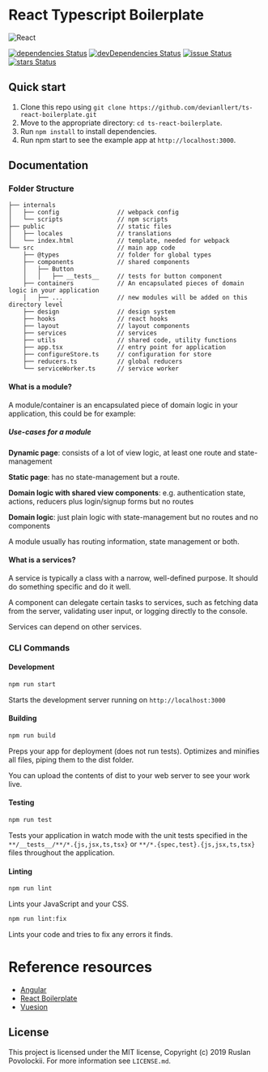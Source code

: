 # React Typescript Boilerplate

![React](https://cdn-images-1.medium.com/max/2000/1*wHF1g-nla64YMTAkCGc0Mg.jpeg "React")

[![dependencies Status](https://david-dm.org/devianllert/ts-react-boilerplate/status.svg)](https://david-dm.org/devianllert/ts-react-boilerplate) [![devDependencies Status](https://david-dm.org/devianllert/ts-react-boilerplate/dev-status.svg)](https://david-dm.org/devianllert/ts-react-boilerplate?type=dev) [![issue Status](https://img.shields.io/github/issues/devianllert/ts-react-boilerplate.svg)](https://github.com/devianllert/ts-react-boilerplate/issues) [![stars Status](https://img.shields.io/github/stars/devianllert/ts-react-boilerplate.svg)](https://github.com/devianllert/ts-react-boilerplate/stargazers)

## Quick start

1. Clone this repo using ```git clone https://github.com/devianllert/ts-react-boilerplate.git```
2. Move to the appropriate directory: ```cd ts-react-boilerplate```.
3. Run ```npm install``` to install dependencies.
4. Run npm start to see the example app at ```http://localhost:3000```.

## Documentation

### Folder Structure

```
├── internals
│   ├── config                // webpack config
│   └── scripts               // npm scripts
├── public                    // static files
│   ├── locales               // translations
│   └── index.html            // template, needed for webpack
└── src                       // main app code
    ├── @types                // folder for global types
    ├── components            // shared components
    │   ├── Button
    │   │   ├── __tests__     // tests for button component
    ├── containers            // An encapsulated pieces of domain logic in your application
    │   ├── ...               // new modules will be added on this directory level
    ├── design                // design system
    ├── hooks                 // react hooks
    ├── layout                // layout components
    ├── services              // services 
    ├── utils                 // shared code, utility functions
    ├── app.tsx               // entry point for application
    ├── configureStore.ts     // configuration for store
    ├── reducers.ts           // global reducers
    └── serviceWorker.ts      // service worker
```

#### What is a module?

A module/container is an encapsulated piece of domain logic in your application, this could be for example:

##### Use-cases for a module

**Dynamic page**: consists of a lot of view logic, at least one route and state-management

**Static page**: has no state-management but a route.

**Domain logic with shared view components**: e.g. authentication state, actions, reducers plus login/signup forms but no routes

**Domain logic**: just plain logic with state-management but no routes and no components

A module usually has routing information, state management or both.

#### What is a services?

A service is typically a class with a narrow, well-defined purpose. It should do something specific and do it well.

A component can delegate certain tasks to services, such as fetching data from the server, validating user input, or logging directly to the console.

Services can depend on other services.

### CLI Commands

#### Development

```bash
npm run start
```

Starts the development server running on ```http://localhost:3000```

#### Building

```bash
npm run build
```

Preps your app for deployment (does not run tests). Optimizes and minifies all files, piping them to the dist folder.

You can upload the contents of dist to your web server to see your work live.

#### Testing

```bash
npm run test
```

Tests your application in watch mode with the unit tests specified in the ```**/__tests__/**/*.{js,jsx,ts,tsx}``` or ```**/*.{spec,test}.{js,jsx,ts,tsx}``` files throughout the application.

#### Linting

```bash
npm run lint
```

Lints your JavaScript and your CSS.

```bash
npm run lint:fix
```

Lints your code and tries to fix any errors it finds.

# Reference resources

- [Angular](https://github.com/angular/angular)
- [React Boilerplate](https://github.com/react-boilerplate/react-boilerplate)
- [Vuesion](https://github.com/vuesion/vuesion)

## License

This project is licensed under the MIT license, Copyright (c) 2019 Ruslan Povolockii.
For more information see `LICENSE.md`.